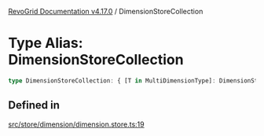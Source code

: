 [RevoGrid Documentation v4.17.0](README.md) / DimensionStoreCollection

# Type Alias: DimensionStoreCollection

```ts
type DimensionStoreCollection: { [T in MultiDimensionType]: DimensionStore };
```

## Defined in

[src/store/dimension/dimension.store.ts:19](https://github.com/revolist/revogrid/blob/4911b401b4ed4a1ad4f684e9c38c48b1c7ad2346/src/store/dimension/dimension.store.ts#L19)
